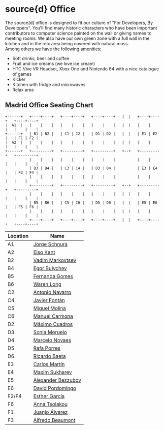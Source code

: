 # source{d} Office
The source{d} office is designed to fit our culture of "For Developers, By Developers". You'll find many historic characters who have been important contributors to computer science painted on the wall or giving names to meeting rooms. We also have our own green zone with a full wall in the kitchen and in the relx area being covered with natural moss.<br>
Among others we have the following amenities:
* Soft drinks, beer and coffee
* Fruit and ice creams (we love ice cream)
* HTC Vive VR Headset, Xbox One and Nintendo 64 with a nice catalogue of games
* Kicker
* Kitchen with fridge and microwaves
* Relax area

## Madrid Office Seating Chart

```
+------+   +----+----+   +----+----+   +----+----+   |  |   +----+----+   +----+----+
|  A1  |   |    |    |   |    |    |   |    |    |   |  |   |    |    |   |    |    |
+------+   | B1 | B2 |   | C1 | C2 |   | D1 | D2 |   |  |   | E1 | E2 |   | F1 | F2 |
|  A2  |   |    |    |   |    |    |   |    |    |   |  |   |    |    |   |    |    |
+------+   +---------+   +---------+   +---------+   +--+   +---------+   +---------+
           |    |    |   |    |    |   |    |    |          |    |    |   |    |    |
           | B3 | B4 |   | C3 | C4 |   | D3 | D4 |          | E3 | E4 |   | F3 | F4 |
           |    |    |   |    |    |   |    |    |          |    |    |   |    |    |
           +---------+   +---------+   +---------+   +--+   +---------+   +---------+
           |    |    |   |    |    |   |    |    |   |  |   |    |    |   |    |    |
           | B5 | B6 |   | C5 | C6 |   | D5 | D6 |   |  |   | E5 | E6 |   | F5 | F6 |
           |    |    |   |    |    |   |    |    |   |  |   |    |    |   |    |    |
           +----+----+   +----+----+   +----+----+   |  |   +----+----+   +----+----+

```


| Location | Name         |
|----|--------------------|
| A1 | [Jorge Schnura](linkedin.com/in/jorgeschnura)      |
| A2 | [Eiso Kant](linkedin.com/in/eisokant)          |
| B2 | [Vadim Markovtsev](https://github.com/vmarkovtsev)   |
| B4 | [Egor Bulychev](https://github.com/EgorBu)      |
| B5 | [Fernanda Gomes](linkedin.com/in/fernandaagomes)     |
| B6 | [Waren Long](https://github.com/warenlg) |
| C2 | [Antonio Navarro](https://github.com/ajnavarro)    |
| C4 | [Javier Fontán](https://github.com/jfontan)      |
| C5 | [Miguel Molina](https://github.com/erizocosmico)      |
| C6 | [Manuel Carmona](https://github.com/mcarmonaa)     |
| D2 | [Máximo Cuadros](https://github.com/mcuadros)     |
| D3 | [Sonia Meruelo](https://github.com/smeruelo)      |
| D4 | [Marcelo Novaes](linkedin.com/in/mnovaes)     |
| D5 | [Rafa Porres](https://github.com/rporres)        |
| D6 | [Ricardo Baeta](linkedin.com/in/ricardobaeta)   |
| E3 | [Carlos Martín](https://github.com/carlosms) |
| E4 | [Maxim Sukharev](https://github.com/smacker) |
| E5 | [Alexander Bezzubov](https://github.com/bzz) |
| E6 | [David Pordomingo](https://github.com/dpordomingo)   |
| F2/F4 | [Esther García](linkedin.com/in/estherrgarcia)      |
| F6 | [Anna Tsolakou](https://github.com/tsolakoua)     |
| F1 | [Juanjo Álvarez](https://github.com/juanjux)     |
| F3 | [Alfredo Beaumont](https://github.com/abeaumont)   |
